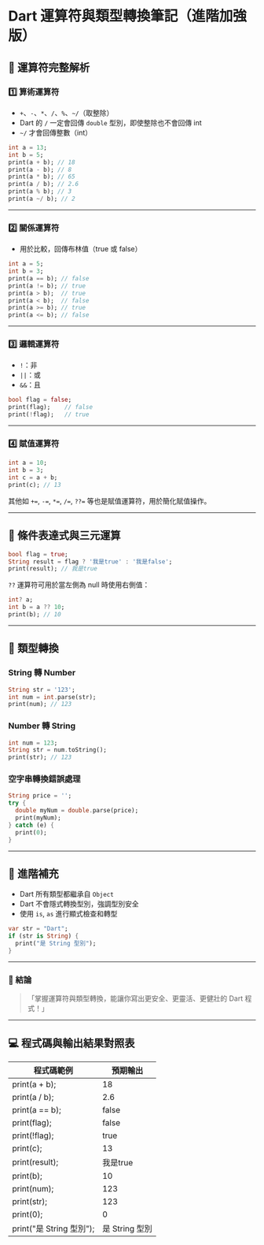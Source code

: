 
# Dart 運算符與類型轉換筆記（進階加強版）

## 🌟 運算符完整解析

### 1️⃣ 算術運算符

- `+`、`-`、`*`、`/`、`%`、`~/`（取整除）
- Dart 的 `/` 一定會回傳 `double` 型別，即使整除也不會回傳 int
- `~/` 才會回傳整數（int）

```dart
int a = 13;
int b = 5;
print(a + b); // 18
print(a - b); // 8
print(a * b); // 65
print(a / b); // 2.6
print(a % b); // 3
print(a ~/ b); // 2
```

---

### 2️⃣ 關係運算符

- 用於比較，回傳布林值（true 或 false）

```dart
int a = 5;
int b = 3;
print(a == b); // false
print(a != b); // true
print(a > b);  // true
print(a < b);  // false
print(a >= b); // true
print(a <= b); // false
```

---

### 3️⃣ 邏輯運算符

- `!`：非
- `||`：或
- `&&`：且

```dart
bool flag = false;
print(flag);    // false
print(!flag);   // true
```

---

### 4️⃣ 賦值運算符

```dart
int a = 10;
int b = 3;
int c = a + b;
print(c); // 13
```

其他如 `+=`, `-=`, `*=`, `/=`, `??=` 等也是賦值運算符，用於簡化賦值操作。

---

## 🌟 條件表達式與三元運算

```dart
bool flag = true;
String result = flag ? '我是true' : '我是false';
print(result); // 我是true
```

`??` 運算符可用於當左側為 null 時使用右側值：

```dart
int? a;
int b = a ?? 10;
print(b); // 10
```

---

## 🌟 類型轉換

### String 轉 Number

```dart
String str = '123';
int num = int.parse(str);
print(num); // 123
```

### Number 轉 String

```dart
int num = 123;
String str = num.toString();
print(str); // 123
```

### 空字串轉換錯誤處理

```dart
String price = '';
try {
  double myNum = double.parse(price);
  print(myNum);
} catch (e) {
  print(0);
}
```

---

## 🧠 進階補充

- Dart 所有類型都繼承自 `Object`
- Dart 不會隱式轉換型別，強調型別安全
- 使用 `is`, `as` 進行顯式檢查和轉型

```dart
var str = "Dart";
if (str is String) {
  print("是 String 型別");
}
```

---

### 💬 結論

> 「掌握運算符與類型轉換，能讓你寫出更安全、更靈活、更健壯的 Dart 程式！」


---

## 💻 程式碼與輸出結果對照表

| 程式碼範例    | 預期輸出 |
|-------------|---------|
| print(a + b); | 18 |
| print(a / b); | 2.6 |
| print(a == b); | false |
| print(flag); | false |
| print(!flag); | true |
| print(c); | 13 |
| print(result); | 我是true |
| print(b); | 10 |
| print(num); | 123 |
| print(str); | 123 |
| print(0); | 0 |
| print("是 String 型別"); | 是 String 型別 |
